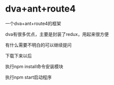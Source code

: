 # dva+ant+route4
一个dva+ant+route4的框架

dva有很多优点，主要是封装了redux，用起来很方便

有什么需要不明白的可以继续提问

下载下来以后

执行npm install命令安装模块

执行npm start启动程序
